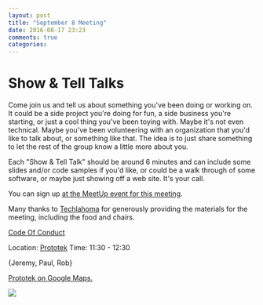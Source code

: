 ```yaml
---
layout: post
title: "September 8 Meeting"
date: 2016-08-17 23:23
comments: true
categories: 
---
```


# Show & Tell Talks

Come join us and tell us about something you've been doing or working
on. It could be a side project you're doing for fun, a side business
you're starting, or just a cool thing you've been toying with. Maybe
it's not even technical. Maybe you've been volunteering with an
organization that you'd like to talk about, or something like that. The
idea is to just share something to let the rest of the group know a
little more about you.

Each "Show & Tell Talk" should be around 6 minutes and can include some
slides and/or code samples if you'd like, or could be a walk through of
some software, or maybe just showing off a web site. It's your call.

You can sign up [at the MeetUp event for this meeting](http://www.meetup.com/OKC-Ruby/events/233438145/).

Many thanks to [Techlahoma](http://www.techlahoma.org/) for generously providing the materials for the meeting, including the food and chairs.

[Code Of Conduct](http://www.okcruby.org/about/)

Location: [Prototek][prototek]
Time: 11:30 - 12:30

{Jeremy, Paul, Rob}

<a href="https://www.google.com/maps/place/401+NW+10th+St/@35.478527,-97.519417,17z/data=!3m1!4b1!4m2!3m1!1s0x87b21733fd30d655:0xce3a1cd9b95c8415">Prototek on Google Maps.</a>

<img src="{{root_url}}/images/prototek_parking.jpg" class="fit">

[prototek]: http://prototekokc.com/
